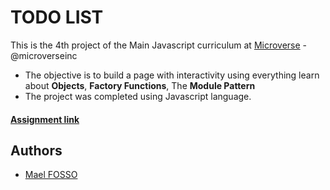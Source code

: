 # TODO LIST

This is the 4th project of the Main Javascript curriculum at [Microverse](https://www.microverse.org/) - @microverseinc

* The objective is to build a page with interactivity using everything learn about **Objects**, **Factory Functions**, The **Module Pattern**
* The project was completed using Javascript language.

#### [Assignment link](https://www.theodinproject.com/courses/javascript/lessons/todo-list)


## Authors

- [Mael FOSSO](https://github.com/maelfosso)

